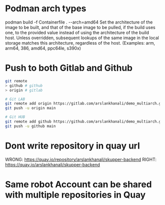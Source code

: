 # Podman arch types
podman build -f Containerfile . --arch=amd64
Set the architecture of the image to be built, and that of the base image to be pulled, if the build uses one, to the provided value instead of using the architecture of the build host. Unless overridden, subsequent lookups of the same image in the local storage matches this architecture, regardless of the host. (Examples: arm, arm64, 386, amd64, ppc64le, s390x)

# Push to both Gitlab and Github
``` sh
git remote                                                                                                                          
> github # github
> origin # gitlab 

# Git LAB
git remote add origin https://gitlab.com/arslankhanali/demo_multiarch.git
git push -u origin main

# Git HUB
git remote add github https://github.com/arslankhanali/demo_multiarch.git
git push -u github main
```

# Dont write repository in quay url
WRONG: https://quay.io/repository/arslankhanali/skupper-backend
RIGHT: https://quay.io/arslankhanali/skupper-backend

# Same robot Account can be shared with multiple repositories in Quay

#